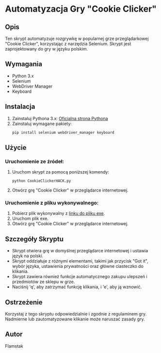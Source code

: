 # Automatyzacja Gry "Cookie Clicker"

## Opis
Ten skrypt automatyzuje rozgrywkę w popularnej grze przeglądarkowej "Cookie Clicker", korzystając z narzędzia Selenium. Skrypt jest zaprojektowany do gry w języku polskim.

## Wymagania
- Python 3.x
- Selenium
- WebDriver Manager
- Keyboard

## Instalacja
1. Zainstaluj Pythona 3.x: [Oficjalna strona Pythona](https://www.python.org/downloads/)
2. Zainstaluj wymagane pakiety:
   ```bash
   pip install selenium webdriver_manager keyboard
   ```

## Użycie
### Uruchomienie ze źródeł:
1. Uruchom skrypt za pomocą poniższej komendy:
   ```bash
   python CookieClickerHACK.py
   ```
2. Otwórz grę "Cookie Clicker" w przeglądarce internetowej.

### Uruchomienie z pliku wykonywalnego:
1. Pobierz plik wykonywalny z [linku do pliku exe](#).
2. Uruchom plik exe.
3. Otwórz grę "Cookie Clicker" w przeglądarce internetowej.

## Szczegóły Skryptu
- Skrypt otwiera grę w domyślnej przeglądarce internetowej i ustawia język na polski.
- Skrypt oddziałuje z różnymi elementami, takimi jak przycisk "Got it", wybór języka, ustawienia prywatności oraz główne ciasteczko do klikania.
- Skrypt zawiera również funkcje automatycznego zakupu ulepszeń i przedmiotów ze sklepu w grze.
- Naciśnij 'q', aby zatrzymać funkcję klikania, i 'e', aby ją wznowić.

## Ostrzeżenie
Korzystaj z tego skryptu odpowiedzialnie i zgodnie z regulaminem gry. Nadmierne lub zautomatyzowane klikanie może naruszać zasady gry.

## Autor
Flamstak
